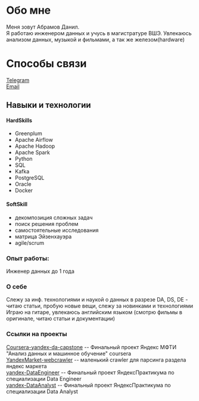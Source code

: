 
  
# Обо мне  
Меня зовут Абрамов Данил.  
Я работаю инженером данных и учусь в магистратуре ВШЭ. Увлекаюсь анализом данных, музыкой и фильмами, а так же железом(hardware)  
  
# Способы связи
[Telegram](https://t.me/riskofstorm)  
[Email](fake@mail[.]com)  
  
## Навыки и технологии  
#### HardSkills  
  - Greenplum  
  - Apache Airflow  
  - Apache Hadoop  
  - Apache Spark  
  - Python  
  - SQL  
  - Kafka  
  - PostgreSQL  
  - Oracle  
  - Docker  
#### SoftSkill  
  - декомпозиция сложных задач  
  - поиск решения проблем  
  - самостоятельные исследования  
  - матрица Эйзенхауэра  
  - agile/scrum  
      
  
### Опыт работы:  
  Инженер данных до 1 года   
### О себе  
Слежу за инф. технологиями и наукой о данных в разрезе DA, DS, DE - читаю статьи, пробую новые вещи, слежу за новинками и технологиями  
Играю на гитаре, увлекаюсь английским языком (смотрю фильмы в оригинале, читаю статьи и документации)  

### Ссылки на проекты  
  
[Coursera-yandex-da-capstone](https://github.com/RiskofStorm/Coursera-yandex-da-capstone) -- Финальный проект Яндекс МФТИ "Анализ данных и машинное обучение" coursera  
[YandexMarket-webcrawler](https://github.com/RiskofStorm/YandexMarket-webcrawler) -- маленький crawler для парсинга раздела яндекс маркета  
[yandex-DataEngineer](https://github.com/RiskofStorm/de-project-final) -- Финальный проект ЯндексПрактикума по специализации Data Engineer  
[yandex-DataAnalyst](https://github.com/RiskofStorm/Data-analysis-projects/tree/main/final) -- Финальный проект ЯндексПрактикума по специализации Data Analyst  
  
